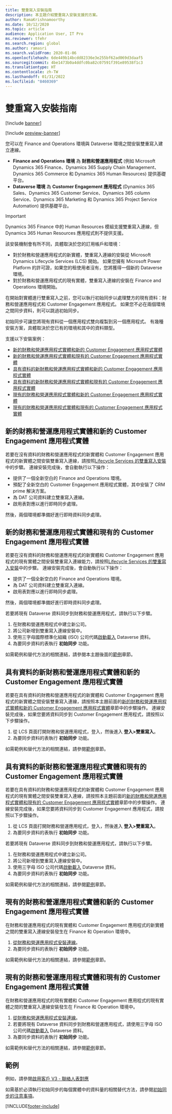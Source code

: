 ```yaml
---
title: 雙重寫入安裝指南
description: 本主題介紹雙重寫入安裝支援的方案。
author: RamaKrishnamoorthy
ms.date: 10/12/2020
ms.topic: article
audience: Application User, IT Pro
ms.reviewer: tfehr
ms.search.region: global
ms.author: ramasri
ms.search.validFrom: 2020-01-06
ms.openlocfilehash: 6de449b14bcdd82336e3e255bf62ad069d3daaf5
ms.sourcegitcommit: 4be1473b0a4ddfc0ba82c07591f391e89538f1c3
ms.translationtype: HT
ms.contentlocale: zh-TW
ms.lasthandoff: 01/31/2022
ms.locfileid: "8460369"
---
```

# <a name="guidance-for-dual-write-setup"></a>雙重寫入安裝指南

[!include [banner](../../includes/banner.md)]

[!include [preview-banner](../../includes/preview-banner.md)]



您可以在 Finance and Operations 環境與 Dataverse 環境之間安裝雙重寫入建立連線。

+ **Finance and Operations 環境** 為 **財務和營運應用程式** (例如 Microsoft Dynamics 365 Finance、Dynamics 365 Supply Chain Management、Dynamics 365 Commerce 和 Dynamics 365 Human Resources) 提供基礎平台。
+ **Dataverse 環境** 為 **Customer Engagement 應用程式** (Dynamics 365 Sales、Dynamics 365 Customer Service、Dynamics 365 column Service、Dynamics 365 Marketing 和 Dynamics 365 Project Service Automation) 提供基礎平台。

> [!IMPORTANT]
> Dynamics 365 Finance 中的 Human Resources 模組支援雙重寫入連線，但 Dynamics 365 Human Resources 應用程式則不提供支援。

該安裝機制會有所不同，具體取決於您的訂用帳戶和環境：

+ 對於財務和營運應用程式的新實體，雙重寫入連線的安裝從 Microsoft Dynamics Lifecycle Services (LCS) 開始。 如果您擁有 Microsoft Power Platform 的許可證，如果您的租使用者沒有，您將獲得一個新的 Dataverse 環境。
+ 對於財務和營運應用程式的現有實體，雙重寫入連線的安裝在 Finance and Operations 環境開始。

在開始對實體進行雙重寫入之前，您可以執行初始同步以處理雙方的現有資料：財務和營運應用程式和 Customer Engagement 應用程式。 如果您不必在兩個環境之間同步資料，則可以跳過初始同步。

初始同步可讓您將現有資料從一個應用程式雙向複製到另一個應用程式。 有幾種安裝方案，具體取決於您已有的環境和其中的資料類型。

支援以下安裝案例：

+ [新的財務和營運應用程式實體和新的 Customer Engagement 應用程式實體](#new-new)
+ [新的財務和營運應用程式實體和現有的 Customer Engagement 應用程式實體](#new-existing)
+ [具有資料的新財務和營運應用程式實體和新的 Customer Engagement 應用程式實體](#new-data-new)
+ [具有資料的新財務和營運應用程式實體和現有的 Customer Engagement 應用程式實體](#new-data-existing)
+ [現有的財務和營運應用程式實體和新的 Customer Engagement 應用程式實體](#existing-new)
+ [現有的財務和營運應用程式實體和現有的 Customer Engagement 應用程式實體](#existing-existing)

## <a name="a-new-finance-and-operations-app-instance-and-a-new-customer-engagement-app-instance"></a><a id="new-new"></a>新的財務和營運應用程式實體和新的 Customer Engagement 應用程式實體

若要在沒有資料的財務和營運應用程式的新實體和 Customer Engagement 應用程式的新實體之間安裝雙重寫入連線，請按照[Lifecycle Services 的雙重寫入安裝](lcs-setup.md)中的步驟。 連線安裝完成後，會自動執行以下操作：

- 提供了一個全新空白的 Finance and Operations 環境。
- 預配了全新空白的 Customer Engagement 應用程式實體，其中安裝了 CRM prime 解決方案。
- 為 DAT 公司資料建立雙重寫入連線。
- 啟用表對應以進行即時同步處理。

然後，兩個環境都準備好進行即時資料同步處理。

## <a name="a-new-finance-and-operations-app-instance-and-an-existing-customer-engagement-app-instance"></a><a id="new-existing"></a>新的財務和營運應用程式實體和現有的 Customer Engagement 應用程式實體

若要在沒有資料的財務和營運應用程式的新實體和 Customer Engagement 應用程式的現有實體之間安裝雙重寫入連線能力，請按照[Lifecycle Services 的雙重寫入安裝](lcs-setup.md)中的步驟。 連線安裝完成後，會自動執行以下操作：

- 提供了一個全新空白的 Finance and Operations 環境。
- 為 DAT 公司資料建立雙重寫入連線。
- 啟用表對應以進行即時同步處理。

然後，兩個環境都準備好進行即時資料同步處理。

若要將現有 Dataverse 資料同步到財務和營運應用程式，請執行以下步驟。

1. 在財務和營運應用程式中建立新公司。
2. 將公司新增到雙重寫入連線安裝中。
3. 使用三字母國際標準化組織 (ISO) 公司代碼[啟動載入](bootstrap-company-data.md) Dataverse 資料。
4. 為要同步資料的表執行 **初始同步** 功能。

如需範例和替代方法的相關連結，請參閱本主題後面的[範例](#example)章節。

## <a name="a-new-finance-and-operations-app-instance-that-has-data-and-a-new-customer-engagement-app-instance"></a><a id="new-data-new"></a>具有資料的新財務和營運應用程式實體和新的 Customer Engagement 應用程式實體

若要在具有資料的財務和營運應用程式的新實體和 Customer Engagement 應用程式的新實體之間安裝雙重寫入連線，請按照本主題前面的[新的財務和營運應用程式實體和新的 Customer Engagement 應用程式實體](#new-new)章節中的步驟操作。 連線安裝完成後，如果您要將資料同步到 Customer Engagement 應用程式，請按照以下步驟操作。

1. 從 LCS 頁面打開財務和營運應用程式，登入，然後進入 **登入\>雙重寫入**。
2. 為要同步資料的表執行 **初始同步** 功能。

如需範例和替代方法的相關連結，請參閱[範例](#example)章節。

## <a name="a-new-finance-and-operations-app-instance-that-has-data-and-an-existing-customer-engagement-app-instance"></a><a id="new-data-existing"></a>具有資料的新財務和營運應用程式實體和現有的 Customer Engagement 應用程式實體

若要在具有資料的財務和營運應用程式的新實體和 Customer Engagement 應用程式的現有實體之間安裝雙重寫入連線，請按照本主題前面的[新的財務和營運應用程式實體和現有的 Customer Engagement 應用程式實體](#new-existing)章節中的步驟操作。 連線安裝完成後，如果您要將資料同步到 Customer Engagement 應用程式，請按照以下步驟操作。

1. 從 LCS 頁面打開財務和營運應用程式，登入，然後進入 **登入\>雙重寫入**。
2. 為要同步資料的表執行 **初始同步** 功能。

若要將現有 Dataverse 資料同步到財務和營運應用程式，請執行以下步驟。

1. 在財務和營運應用程式中建立新公司。
2. 將公司新增到雙重寫入連線安裝中。
3. 使用三字母 ISO 公司代碼[啟動載入](bootstrap-company-data.md) Dataverse 資料。
4. 為要同步資料的表執行 **初始同步** 功能。

如需範例和替代方法的相關連結，請參閱[範例](#example)章節。

## <a name="an-existing-finance-and-operations-app-instance-and-a-new-customer-engagement-app-instance"></a><a id="existing-new"></a>現有的財務和營運應用程式實體和新的 Customer Engagement 應用程式實體

在財務和營運應用程式的現有實體和 Customer Engagement 應用程式的新實體之間的雙重寫入連線安裝發生在 Finance 和 Operation 環境中。

1. [從財務和營運應用程式安裝連線](enable-dual-write.md)。
2. 為要同步資料的表執行 **初始同步** 功能。

如需範例和替代方法的相關連結，請參閱[範例](#example)章節。

## <a name="an-existing-finance-and-operations-app-instance-and-an-existing-customer-engagement-app-instance"></a><a id="existing-existing"></a>現有的財務和營運應用程式實體和現有的 Customer Engagement 應用程式實體

在財務和營運應用程式的現有實體和 Customer Engagement 應用程式的現有實體之間的雙重寫入連線安裝發生在 Finance 和 Operation 環境中。

1. [從財務和營運應用程式安裝連線](enable-dual-write.md)。
2. 若要將現有 Dataverse 資料同步到財務和營運應用程式，請使用三字母 ISO 公司代碼[啟動載入](bootstrap-company-data.md) Dataverse 資料。
3. 為要同步資料的表執行 **初始同步** 功能。

如需範例和替代方法的相關連結，請參閱[範例](#example)章節。

## <a name="example"></a>範例

例如，請參閱[啟用客戶 V3 - 聯絡人表對應](enable-entity-map.md#enable-table-map)

如需基於必須執行初始同步的每個實體中的資料量的相關替代方法，請參閱[初始同步的注意事項](initial-sync-guidance.md)。


[!INCLUDE[footer-include](../../../../includes/footer-banner.md)]